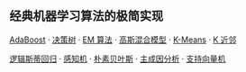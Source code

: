 ## 经典机器学习算法的极简实现

[AdaBoost](./Adaboost/adaboost.py) · [决策树](./DecisionTree/decision_tree.py) · [EM 算法](./EM/em.py) · [高斯混合模型](./GMM/gmm.py) · [K-Means](./Kmeans/kmeans.py) · [K 近邻](./KNN/knn.py)

[逻辑斯蒂回归](./LogisticRegression/logistic_regression.py) · [感知机](./Perceptron/perceptron.py) · [朴素贝叶斯](NaiveBayes/naive_bayes.py) · [主成因分析](./PCA/pca.py) · [支持向量机](./SVM/svm.py)
